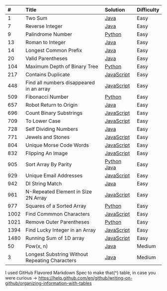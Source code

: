 |#  |Title                                   |Solution  |Difficulty|
|:--|:---------------------------------------|:---------|:---------|
|1|Two Sum                                   |[Java](https://github.com/nimpod/leetcode/blob/master/algorithms/two-sum/Main.java)|Easy         |
|7|Reverse Integer                           |[Java](https://github.com/nimpod/leetcode/blob/master/algorithms/reverse-integer/Main.java)|Easy         |
|9|Palindrome Number                         |[Python](https://github.com/nimpod/leetcode/blob/master/algorithms/palindrome-number/Main.py)|Easy         |
|13|Roman to Integer                         |[Java](https://github.com/nimpod/leetcode/blob/master/algorithms/roman-to-integer/Main.java)|Easy         |
|14|Longest Common Prefix                    |[Java](https://github.com/nimpod/leetcode/blob/master/algorithms/longest-common-prefix/Main.java)|Easy         |
|20|Valid Parentheses                        |[Java](https://github.com/nimpod/leetcode/blob/master/algorithms/valid-parentheses/Main.java)|Easy         |
|104|Maximum Depth of Binary Tree            |[Python](https://github.com/nimpod/leetcode/blob/master/algorithms/maximum-depth-of-binary-tree/Main.py)|Easy         |
|217|Contains Duplicate                      |[JavaScript](https://github.com/nimpod/leetcode/blob/master/algorithms/contains-duplicate/index.js)|Easy      |
|448|Find all numbers disappeared in an array|[JavaScript](https://github.com/nimpod/leetcode/blob/master/algorithms/find-all-numbers-disappeared-in-an-array/index.js)|Easy      |
|509|Fibonacci Number                        |[Python](https://github.com/nimpod/leetcode/blob/master/algorithms/fibonacci-number/Main.py)|Easy      |
|657|Robot Return to Origin                  |[Java](https://github.com/nimpod/leetcode/blob/master/algorithms/robot-returns-to-origin/Main.java)|Easy      |
|696|Count Binary Substrings                 |[JavaScript](https://github.com/nimpod/leetcode/blob/master/algorithms/count-binary-substrings/index.js)|Easy      |
|709|To Lower Case                           |[JavaScript](https://github.com/nimpod/leetcode/tree/master/algorithms/to-lower-case/index.js)                      |Easy      |
|728|Self Dividing Numbers                   |[Java](https://github.com/nimpod/leetcode/blob/master/algorithms/self-dividing-numbers/Main.java)|Easy      |
|771|Jewels and Stones                       |[JavaScript](https://github.com/nimpod/leetcode/blob/master/algorithms/jewels-and-stones/index.js)                  |Easy      |
|804|Unique Morse Code Words                 |[JavaScript](https://github.com/nimpod/leetcode/blob/master/algorithms/unique-morse-code-words/index.js)            |Easy      |
|832|Flipping An Image                       |[JavaScript](https://github.com/nimpod/leetcode/blob/master/algorithms/flipping-an-image/index.js)|Easy      |
|905|Sort Array By Parity                    |[Python](https://github.com/nimpod/leetcode/blob/master/algorithms/sort-array-by-parity/main.py)  [Java](https://github.com/nimpod/leetcode/blob/master/algorithms/sort-array-by-parity/Main.java)|Easy      |
|929|Unique Email Addresses                  |[JavaScript](https://github.com/nimpod/leetcode/blob/master/algorithms/unique-email-addresses/index.js)             |Easy      |
|942|DI String Match                         |[Java](https://github.com/nimpod/leetcode/blob/master/algorithms/di-string-match/Main.java)|Easy      |
|961|N-Repeated Element in Size 2N Array     |[JavaScript](https://github.com/nimpod/leetcode/blob/master/algorithms/N-repeated-element-in-size-2N-array/index.js)|Easy      |
|977|Squares of a Sorted Array               |[Python](https://github.com/nimpod/leetcode/blob/master/algorithms/squares-of-a-sorted-array/Main.java)             |Easy      |
|1002|Find Commmon Characters                |[JavaScript](https://github.com/nimpod/leetcode/blob/master/algorithms/find-common-characters/Main.java)            |Easy      |
|1021|Remove Outer Parentheses               |[Python](https://github.com/nimpod/leetcode/blob/master/algorithms/remove-outermost-parentheses/main.py)|Easy      |
|1394|Find Lucky Integer in an Array         |[JavaScript](https://github.com/nimpod/leetcode/blob/master/algorithms/find-lucky-integer-in-an-array/index.js)|Easy      |
|1480|Running Sum of 1D array                |[JavaScript](https://github.com/nimpod/leetcode/blob/master/algorithms/running-sum/index.js)|Easy         |
|50|Pow(x, n)                                |[Java](https://github.com/nimpod/leetcode/blob/master/algorithms/pow/Main.java)|Medium         |
|3|Longest Substring Without Repeating Characters|[Java](https://github.com/nimpod/leetcode/blob/master/algorithms/longest-substring-without-repeating-characters/Main.java)|Medium         |

I used GitHub Flavored Markdown Spec to make that(^) table, in case you were curious -> https://help.github.com/en/github/writing-on-github/organizing-information-with-tables